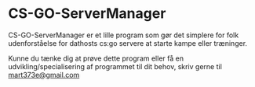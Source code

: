# CS-GO-ServerManager
CS-GO-ServerManager er et lille program som gør det simplere for folk udenforståelse for dathosts cs:go servere at starte kampe eller træninger.

Kunne du tænke dig at prøve dette program eller få en udvikling/specialisering af programmet til dit behov, skriv gerne til mart373e@gmail.com
